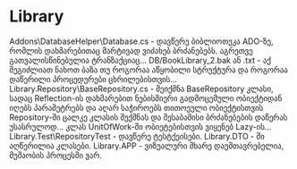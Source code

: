 # Library

Addons\DatabaseHelper\Database.cs - დავწერე ბიბლიოთეკა ADO-ზე, რომლის
დახმარებითაც მარტივად ვიძახებ ბრძანებებს. აგრეთვე გათვალისწინებულია
ტრანზაქციაც...
DB/BookLibrary_2.bak ან .txt - აქ შეგიძლიათ ნახოთ ბაზა თუ როგორაა
აწყობილი სტრუქტურა და როგორაა დაწერილი პროცედურები ცხრილებისთვის...
Library.Repository\BaseRepository.cs - შეიქმნა BaseRepository კლასი, სადაც
Reflection-ის დახმარებით ნებისმიერი გადმოცემული ობიექტიდან იღებს
პარამეტრებს და აღარ საჭიროებს თითოეული ობიექტისთვის Repository-ში ცალკე
კლასის შექმნას და შესაბამისი ბრძანებების დაწერას უსასრულოდ... კლას
UnitOfWork-ში ობიეტებისთვის ვიყენებ Lazy-ის...
Library.Test\RepositoryTest - დავწერე ტესტქეისები.
Library.DTO - ში აღწერილია კლასები.
Library.APP - ვიზუალური მხარე დაუმთავრებელია, მუშაობის პროცესში ვარ.

